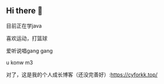 ## Hi there 👋
目前正在学java

喜欢运动，打篮球

爱听说唱gang gang

u konw m3

对了，这是我的个人成长博客（还没完善好）:https://cyforkk.top/
<!--
**cyforkk/cyforkk** is a ✨ _special_ ✨ repository because its `README.md` (this file) appears on your GitHub profile.

Here are some ideas to get you started:

- 🔭 I’m currently working on ...
- 🌱 I’m currently learning ...
- 👯 I’m looking to collaborate on ...
- 🤔 I’m looking for help with ...
- 💬 Ask me about ...
- 📫 How to reach me: ...
- 😄 Pronouns: ...
- ⚡ Fun fact: ...
-->
